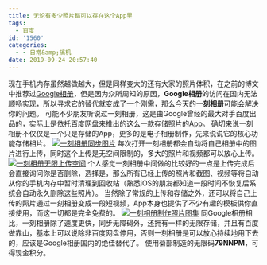 ```yaml
---
title: 无论有多少照片都可以存在这个App里
tags:
  - 百度
id: '1560'
categories:
  - - 日常&amp;搞机
date: 2019-09-24 20:57:40
---
```


现在手机内存虽然越做越大，但是同样变大的还有大家的照片体积，在之前的博文中推荐过[Google相册](https://www.jubuzz.com/geek/1518.html)，但是因为众所周知的原因，**Google相册**的访问在国内无法顺畅实现，所以寻求它的替代就变成了一个刚需，那么今天的**一刻相册**可能会解决你的问题。 可能不少朋友听说过一刻相册，这是由Google曾经的最大对手百度出品的，实际上是依托百度网盘来推出的这么一款存储照片的App。 确切来说一刻相册不仅仅是一个只是存储的App，更多的是电子相册制作，先来说说它的核心功能存储相片。 [![一刻相册同步图片](https://i.loli.net/2019/09/24/CHpzika8TPGVXZg.png)](https://i.loli.net/2019/09/24/CHpzika8TPGVXZg.png) 每次打开一刻相册都会自动将自己相册中的图片进行上传，同时这个上传是无空间限制的，多大的照片和视频都可以放心上传。 [![一刻相册无限上传空间](https://i.loli.net/2019/09/24/mxwJvZ5KLyAb4pE.png)](https://i.loli.net/2019/09/24/mxwJvZ5KLyAb4pE.png) 个人感觉一刻相册中间做的比较好的一点是上传完成后会直接询问你是否删除，选择是，那么所有已经上传的照片和截图、视频等将自动从你的手机内存中暂时清理到回收站（熟悉iOS的朋友都知道一段时间不恢复后系统会自动永久删除这些照片）。 当然除了常规的上传和存储之外，还可以将自己上传的照片通过一刻相册变成一段短视频，App本身也提供了不少有趣的模板供你直接使用，而这一切都是完全免费的。 [![一刻相册制作照片图集](https://i.loli.net/2019/09/24/qO97XohkuRKWdSF.png)](https://i.loli.net/2019/09/24/qO97XohkuRKWdSF.png) 同Google相册相比，一刻相册除了速度更快，同步无障碍外，还拥有一样的无限存储，并且有百度做靠山，基本上可以说除非百度网盘停用，否则一刻相册是可以放心持续地用下去的，应该是Google相册国内的绝佳替代了。 使用菊部制造的无限码**79NNPM**，可得现金积分。